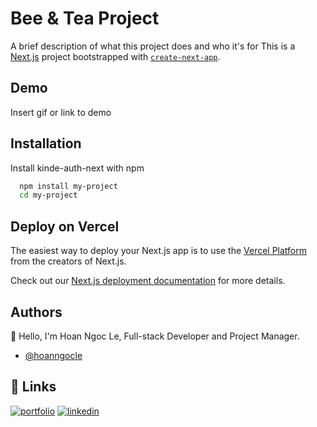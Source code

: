 # Bee & Tea Project

A brief description of what this project does and who it's for
This is a [Next.js](https://nextjs.org/) project bootstrapped with [`create-next-app`](https://github.com/vercel/next.js/tree/canary/packages/create-next-app).

## Demo

Insert gif or link to demo

## Installation

Install kinde-auth-next with npm

```bash
  npm install my-project
  cd my-project
```
## Deploy on Vercel

The easiest way to deploy your Next.js app is to use the [Vercel Platform](https://vercel.com/new?utm_medium=default-template&filter=next.js&utm_source=create-next-app&utm_campaign=create-next-app-readme) from the creators of Next.js.

Check out our [Next.js deployment documentation](https://nextjs.org/docs/deployment) for more details.

## Authors

👋 Hello, I'm Hoan Ngoc Le, Full-stack Developer and Project Manager.

-   [@hoanngocle](https://github.com/hoanngocle)

## 🔗 Links

[![portfolio](https://img.shields.io/badge/my_portfolio-000?style=for-the-badge&logo=ko-fi&logoColor=white)](https://my-portfolio-roan-xi-18.vercel.app/)
[![linkedin](https://img.shields.io/badge/linkedin-0A66C2?style=for-the-badge&logo=linkedin&logoColor=white)](hhttps://www.linkedin.com/in/hoan-ngoc-le/)
